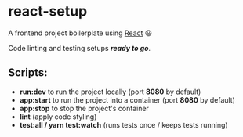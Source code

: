 # react-setup

A frontend project boilerplate using [React](https://reactjs.org) :smiley:


Code linting and testing setups ___ready to go___.


## Scripts:
- **run:dev** to run the project locally (port **8080** by default)
- **app:start** to run the project into a container (port **8080** by default)
- **app:stop** to stop the project's container
- **lint** (apply code styling)
- **test:all / yarn test:watch** (runs tests once / keeps tests running)
